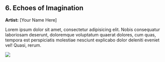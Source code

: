 <!-- Artwork 6 -->
<h2>6. Echoes of Imagination</h2>
<p><b>Artist:</b> [Your Name Here]</p>
<p>Lorem ipsum dolor sit amet, consectetur adipisicing elit. Nobis consequatur laboriosam deserunt, doloremque voluptatum quaerat dolores, cum quas, tempora est perspiciatis molestiae nesciunt explicabo dolor deleniti eveniet vel! Quasi, rerum.</p>
<img src=
